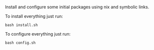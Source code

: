 Install and configure some initial packages using nix and symbolic links.

To install everything just run:

```bash install.sh```

To configure everything just run:

```bash config.sh```
